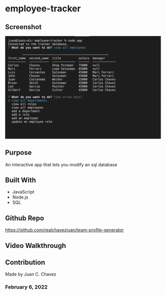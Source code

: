 # employee-tracker

## Screenshot
![Alt text](/assets/images/Screenshot.png?raw=true "Terminal")

## Purpose
An interactive app that lets you modify an sql database 

## Built With
- JavaScript
- Node.js
- SQL

## Github Repo
https://github.com/realchavezjuan/team-profile-generator

## Video Walkthrough

## Contribution
Made by Juan C. Chavez

### February 6, 2022